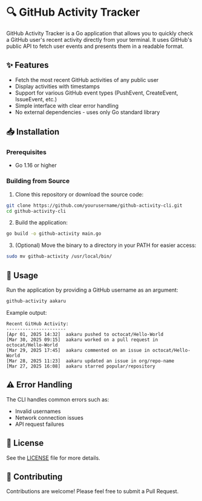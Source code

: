 # 🔍 GitHub Activity Tracker

GitHub Activity Tracker is a Go application that allows you to quickly check a GitHub user's recent activity directly from your terminal. It uses GitHub's public API to fetch user events and presents them in a readable format.

## ✨ Features

-  Fetch the most recent GitHub activities of any public user
-  Display activities with timestamps
-  Support for various GitHub event types (PushEvent, CreateEvent, IssueEvent, etc.)
-  Simple interface with clear error handling
-  No external dependencies - uses only Go standard library

## 📥 Installation

###  Prerequisites

-  Go 1.16 or higher

### Building from Source

1. Clone this repository or download the source code:
```bash
git clone https://github.com/yourusername/github-activity-cli.git
cd github-activity-cli
```

2. Build the application:
```bash
go build -o github-activity main.go
```

3. (Optional) Move the binary to a directory in your PATH for easier access:
```bash
sudo mv github-activity /usr/local/bin/
```

## 🚀 Usage

Run the application by providing a GitHub username as an argument:
```bash
github-activity aakaru
```

Example output:
```
Recent GitHub Activity:
----------------------
[Apr 01, 2025 14:32]  aakaru pushed to octocat/Hello-World
[Mar 30, 2025 09:15]  aakaru worked on a pull request in octocat/Hello-World
[Mar 29, 2025 17:45]  aakaru commented on an issue in octocat/Hello-World
[Mar 28, 2025 11:23]  aakaru updated an issue in org/repo-name
[Mar 27, 2025 16:08]  aakaru starred popular/repository
```

## ⚠️ Error Handling

The CLI handles common errors such as:
-  Invalid usernames
-  Network connection issues
-  API request failures

## 📜 License

See the [LICENSE](LICENSE) file for more details.

## 👥 Contributing

Contributions are welcome! Please feel free to submit a Pull Request.
